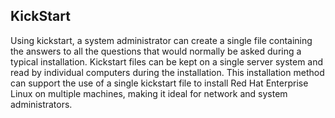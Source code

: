 ## KickStart ##
Using kickstart, a system administrator can create a single file containing the answers to all the questions that would normally be asked during a typical installation.
Kickstart files can be kept on a single server system and read by individual computers during the installation. This installation method can support the use of a single kickstart file to install Red Hat Enterprise Linux on multiple machines, making it ideal for network and system administrators.
